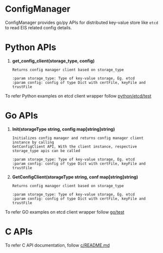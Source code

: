 # ConfigManager

ConfigManager provides go/py APIs for distributed key-value store like `etcd` to read EIS related config details.

# Python APIs

1. **get_config_client(storage_type, config)**
        
   ```
   Returns config manager client based on storage_type
   
   :param storage_type: Type of key-value storage, Eg. etcd
   :param config: config of type Dict with certFile, keyFile and trustFile
   ```

To refer Python examples on etcd client wrapper follow [python/etcd/test](python/etcd/test)

# Go APIs

1. **Init(storageType string, config map[string]string)**
        
    ```
    Initializes config manager and returns config manager client instance by calling 
    GetConfigClient API, With the client instance, respective storage_type apis can be called
    
    :param storage_type: Type of key-value storage, Eg. etcd
    :param config: config of type Dict with certFile, keyFile and trustFile
    ```

2. **GetConfigClient(storageType string, conf map[string]string)**
        
    ```
    Returns config manager client based on storage_type
    
    :param storage_type: Type of key-value storage, Eg. etcd
    :param config: config of type Dict with certFile, keyFile and trustFile
    ```
        
To refer GO examples on etcd client wrapper follow [go/test](go/test)

# C APIs

To refer C API documentation, follow [c/README.md](c/README.md)
